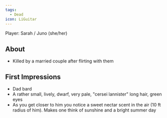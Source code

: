 ```yaml
---
tags:
  - Dead
icon: LiGuitar
---
```

Player: Sarah / Juno (she/her)

## About

- Killed by a married couple after flirting with them

## First Impressions

- Dad bard
- A rather small, lively, dwarf, very pale, "cersei lannister" long hair, green eyes
- As you get closer to him you notice a sweet nectar scent in the air (10 ft radius of him). Makes one think of sunshine and a bright summer day